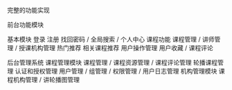 完整的功能实现

前台功能模块

基本模块
登录 注册 找回密码 / 全局搜索 / 个人中心
课程功能
课程管理 / 讲师管理 / 授课机构管理
热门推荐 相关课程推荐
用户操作管理
用户收藏 / 课程评论


后台管理系统
课程管理模块
课程管理 / 课程资源管理 / 课程评论管理
轮播课程管理
认证和授权管理
用户管理 / 组管理 / 权限管理 / 用户日志管理
机构管理模块
课程机构管理 / 讲轮播图管理
